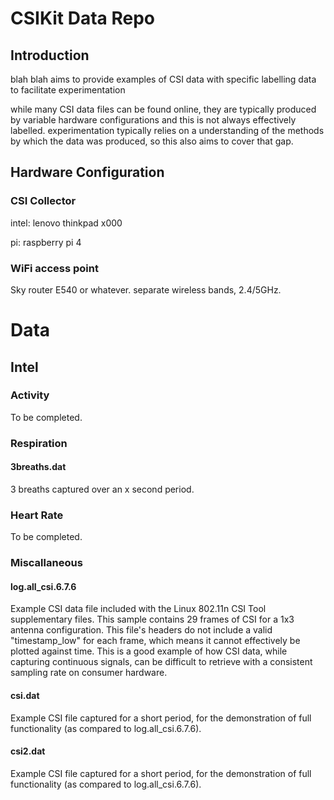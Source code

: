 # CSIKit Data Repo

## Introduction

blah blah aims to provide examples of CSI data with specific labelling data to facilitate experimentation

while many CSI data files can be found online, they are typically produced by variable hardware configurations and this is not always effectively labelled. experimentation typically relies on a understanding of the methods by which the data was produced, so this also aims to cover that gap.

## Hardware Configuration

### CSI Collector

intel: lenovo thinkpad x000

pi: raspberry pi 4

### WiFi access point

Sky router E540 or whatever.
separate wireless bands, 2.4/5GHz.

# Data

## Intel

### Activity

To be completed.

### Respiration

#### 3breaths.dat
3 breaths captured over an x second period.

### Heart Rate

To be completed.

### Miscallaneous

#### log.all_csi.6.7.6
Example CSI data file included with the Linux 802.11n CSI Tool supplementary files. This sample contains 29 frames of CSI for a 1x3 antenna configuration. This file's headers do not include a valid "timestamp_low" for each frame, which means it cannot effectively be plotted against time. This is a good example of how CSI data, while capturing continuous signals, can be difficult to retrieve with a consistent sampling rate on consumer hardware.

#### csi.dat
Example CSI file captured for a short period, for the demonstration of full functionality (as compared to log.all_csi.6.7.6).

#### csi2.dat
Example CSI file captured for a short period, for the demonstration of full functionality (as compared to log.all_csi.6.7.6).